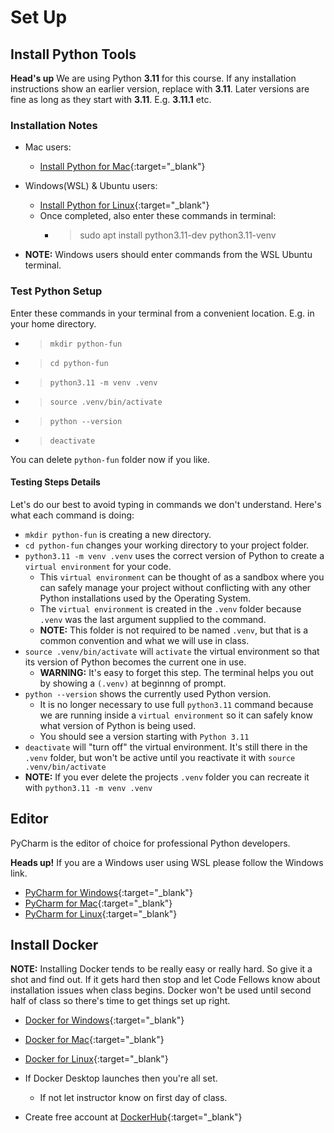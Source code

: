
# Set Up

## Install Python Tools

**Head's up** We are using Python **3.11** for this course. If any installation instructions show an earlier version, replace with **3.11**. Later versions are fine as long as they start with **3.11**. E.g. **3.11.1** etc.

### Installation Notes

- Mac users:
  - [Install Python for Mac](https://wsvincent.com/install-python/#install-python-on-macos){:target="_blank"}
- Windows(WSL) & Ubuntu users:
  - [Install Python for Linux](https://wsvincent.com/install-python/#install-python-on-linux){:target="_blank"}
  - Once completed, also enter these commands in terminal:
    - > sudo apt install python3.11-dev python3.11-venv

- **NOTE:** Windows users should enter commands from the WSL Ubuntu terminal.

### Test Python Setup

Enter these commands in your terminal from a convenient location. E.g. in your home directory.

- > `mkdir python-fun`
- > `cd python-fun`
- > `python3.11 -m venv .venv`
- > `source .venv/bin/activate`
- > `python --version`
- > `deactivate`

You can delete `python-fun` folder now if you like.

#### Testing Steps Details

Let's do our best to avoid typing in commands we don't understand. Here's what each command is doing:

- `mkdir python-fun` is creating a new directory.
- `cd python-fun` changes your working directory to your project folder.
- `python3.11 -m venv .venv` uses the correct version of Python to create a `virtual environment` for your code.
  - This `virtual environment` can be thought of as a sandbox where you can safely manage your project without conflicting with any other Python installations used by the Operating System.
  - The `virtual environment` is created in the `.venv` folder because `.venv` was the last argument supplied to the command.
  - **NOTE:** This folder is not required to be named `.venv`, but that is a common convention and what we will use in class.
- `source .venv/bin/activate` will `activate` the virtual environment so that its version of Python becomes the current one in use.
  - **WARNING:** It's easy to forget this step. The terminal helps you out by showing a `(.venv)` at beginnng of prompt.
- `python --version` shows the currently used Python version.
  - It is no longer necessary to use full `python3.11` command because we are running inside a `virtual environment` so it can safely know what version of Python is being used.
  - You should see a version starting with `Python 3.11`
- `deactivate` will "turn off" the virtual environment. It's still there in the `.venv` folder, but won't be active until you reactivate it with `source .venv/bin/activate`
- **NOTE:** If you ever delete the projects `.venv` folder you can recreate it with `python3.11 -m venv .venv`

## Editor

PyCharm is the editor of choice for professional Python developers. 

**Heads up!** If you are a Windows user using WSL please follow the Windows link.

- [PyCharm for Windows](https://codefellows.github.io/code-401-python-guide/curriculum/prework/pycharm-windows){:target="_blank"}
- [PyCharm for Mac](https://codefellows.github.io/code-401-python-guide/curriculum/prework/pycharm-mac){:target="_blank"}
- [PyCharm for Linux](https://codefellows.github.io/code-401-python-guide/curriculum/prework/pycharm-linux){:target="_blank"}

## Install Docker

**NOTE:** Installing Docker tends to be really easy or really hard. So give it a shot and find out. If it gets hard then stop and let Code Fellows know about installation issues when class begins. Docker won't be used until second half of class so there's time to get things set up right.

- [Docker for Windows](https://docs.docker.com/desktop/install/windows-install/){:target="_blank"}
- [Docker for Mac](https://docs.docker.com/desktop/install/mac-install/){:target="_blank"}
- [Docker for Linux](https://docs.docker.com/desktop/install/linux-install/){:target="_blank"}

- If Docker Desktop launches then you're all set.
  - If not let instructor know on first day of class.
- Create free account at [DockerHub](https://hub.docker.com/){:target="_blank"}
